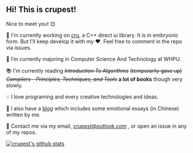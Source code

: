 ## Hi! This is **crupest**!

Nice to meet you! 😊

🔭 I'm currently working on [cru](https://github.com/crupest/cru), a C++ direct ui library. It is in embryonic form. But I'll keep develop it with my ❤️. Feel free to comment in the repo via issues.

🌱 I’m currently majoring in Computer Science And Technology at WHPU.

📚 I'm currently reading ~~*Introduction To Algorithms*~~ ~~(temporarily gave up) *Compilers - Principles, Techniques, and Tools*~~ **a lot of books** though very slowly.

💡 I love programing and every creative technologies and ideas.

🎈 I also have a [blog](https://crupest.life) which includes some emotional essays (in Chinese) written by me. 

💬 Contact me via my email, *crupest@outlook.com* , or open an issue in any of my repos.

[![crupest's github stats](https://github-readme-stats.vercel.app/api?username=crupest)](https://github.com/anuraghazra/github-readme-stats)
